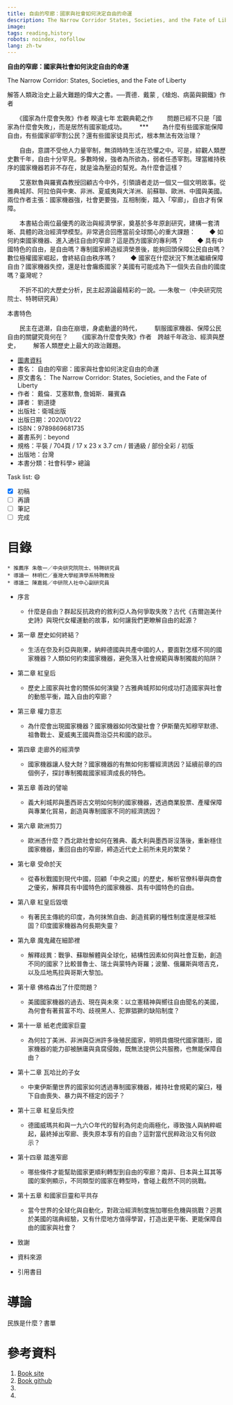 ```yaml
---
title: 自由的窄廊：國家與社會如何決定自由的命運
description: The Narrow Corridor States, Societies, and the Fate of Liberty
image: 
tags: reading,history 
robots: noindex, nofollow
lang: zh-tw
---
```


**自由的窄廊：國家與社會如何決定自由的命運**

The Narrow Corridor: States, Societies, and the Fate of Liberty

解答人類政治史上最大難題的偉大之書。──賈德．戴蒙 ,《槍炮、病菌與鋼鐵》作者

　　《國家為什麼會失敗》作者 睽違七年 宏觀典範之作
　　問題已經不只是「國家為什麼會失敗」，而是居然有國家能成功。
　　***
　　為什麼有些國家能保障自由，有些國家卻宰割公民？還有些國家徒具形式，根本無法有效治理？

　　自由，意謂不受他人力量宰制，無須時時生活在恐懼之中。可是，綜觀人類歷史數千年，自由十分罕見。多數時候，強者為所欲為，弱者任憑宰割。理當維持秩序的國家機器若非不存在，就是淪為壓迫的幫兇。為什麼會這樣？

　　艾塞默魯與羅賓森教授回顧古今中外，引領讀者走訪一個又一個文明故事。從雅典城邦、阿拉伯與中東、非洲、夏威夷與大洋洲、前蘇聯、歐洲、中國與美國。兩位作者主張：國家機器強，社會更要強，互相制衡，踏入「窄廊」，自由才有保障。

　　本書結合兩位最優秀的政治與經濟學家，奠基於多年原創研究，建構一套清晰、具體的政治經濟學模型。非常適合回應當前全球關心的重大課題：
　　◆ 如何約束國家機器、進入通往自由的窄廊？這是西方國家的專利嗎？
　　◆ 具有中國特色的自由，是自由嗎？專制國家締造經濟榮景後，能夠回頭保障公民自由嗎？數位極權國家崛起，會終結自由秩序嗎？
　　◆ 國家在什麼狀況下無法繼續保障自由？國家機器失控，還是社會癱瘓國家？美國有可能成為下一個失去自由的國度嗎？臺灣呢？

　　不折不扣的大歷史分析，民主起源論最精彩的一說。──朱敬一（中央研究院院士、特聘研究員）

本書特色

　　民主在退潮，自由在崩壞，身處動盪的時代，
　　馴服國家機器、保障公民自由的關鍵究竟何在？
　　《國家為什麼會失敗》作者　跨越千年政治、經濟與歷史，
　　解答人類歷史上最大的政治難題。
<!--more-->


* [圖書資料](https://www.books.com.tw/products/0010846675)
* 書名： 自由的窄廊：國家與社會如何決定自由的命運
* 原文書名： The Narrow Corridor: States, Societies, and the Fate of Liberty
* 作者： 戴倫．艾塞默魯, 詹姆斯．羅賓森 
* 譯者： 劉道捷
* 出版社：衛城出版  
* 出版日期：2020/01/22
* ISBN：9789869681735
* 叢書系列：beyond
* 規格：平裝 / 704頁 / 17 x 23 x 3.7 cm / 普通級 / 部份全彩 / 初版
* 出版地：台灣
* 本書分類：社會科學> 總論
 


Task list: :smile:

- [x] 初稿
- [ ] 再讀
- [ ] 筆記
- [ ] 完成

# 目錄

    * 推薦序 朱敬一／中央研究院院士、特聘研究員
    * 導讀一 林明仁／臺灣大學經濟學系特聘教授
    * 導讀二 陳嘉銘／中研院人社中心副研究員

* 序言
    * 什麼是自由？群起反抗政府的敘利亞人為何爭取失敗？古代《吉爾迦美什史詩》與現代女權運動的故事，如何讓我們更瞭解自由的起源？

* 第一章 歷史如何終結？
    * 生活在奈及利亞與剛果，納粹德國與共產中國的人，要面對怎樣不同的國家機器？人類如何約束國家機器，避免落入社會規範與專制獨裁的陷阱？
* 第二章 紅皇后
    * 歷史上國家與社會的關係如何演變？古雅典城邦如何成功打造國家與社會的動態平衡，踏入自由的窄廊？
* 第三章 權力意志
    * 為什麼會出現國家機器？國家機器如何改變社會？伊斯蘭先知穆罕默德、祖魯戰士、夏威夷王國與喬治亞共和國的啟示。
* 第四章 走廊外的經濟學
    * 國家機器讓人發大財？國家機器的有無如何影響經濟誘因？延續前章的四個例子，探討專制獨裁國家經濟成長的特色。
* 第五章 善政的譬喻
    * 義大利城邦與墨西哥古文明如何制約國家機器，透過商業股票、產權保障與專業化貿易，創造與專制國家不同的經濟誘因？
* 第六章 歐洲剪刀
    * 歐洲憑什麼？西北歐社會如何在雅典、義大利與墨西哥沒落後，重新穩住國家機器，重回自由的窄廊，締造近代史上前所未見的繁榮？
* 第七章 受命於天
    * 從春秋戰國到現代中國，回顧「中央之國」的歷史，解析官僚科舉與商會之優劣，解釋具有中國特色的國家機器、具有中國特色的自由。
* 第八章 紅皇后毀壞
    * 有著民主傳統的印度，為何抹煞自由、創造貧窮的種性制度還是根深柢固？印度國家機器為何長期失靈？
* 第九章 魔鬼藏在細節裡
    * 解釋歧異：戰爭、蘇聯解體與全球化，結構性因素如何與社會互動，創造不同的國家？比較普魯士、瑞士與蒙特內哥羅；波蘭、俄羅斯與塔吉克，以及瓜地馬拉與哥斯大黎加。
* 第十章 佛格森出了什麼問題？
    * 美國國家機器的過去、現在與未來：以立憲精神與嚮往自由聞名的美國，為何會有著貧富不均、歧視黑人、犯罪猖獗的缺陷制度？
* 第十一章 紙老虎國家巨靈
	* 為何拉丁美洲、非洲與亞洲許多後殖民國家，明明具備現代國家雛形，國家機器的能力卻被酬庸與貪腐侵蝕，既無法提供公共服務，也無能保障自由？
* 第十二章 瓦哈比的子女
	* 中東伊斯蘭世界的國家如何透過專制國家機器，維持社會規範的窠臼，種下自由喪失、暴力與不穩定的因子？
* 第十三章 紅皇后失控
	* 德國威瑪共和與一九六○年代的智利為何走向兩極化，導致強人與納粹崛起，最終掉出窄廊、喪失原本享有的自由？這對當代民粹政治又有何啟示？
* 第十四章 踏進窄廊
	* 哪些條件才能幫助國家更順利轉型到自由的窄廊？南非、日本與土耳其等國的案例顯示，不同類型的國家在轉型時，會碰上截然不同的挑戰。
* 第十五章 和國家巨靈和平共存
    * 當今世界的全球化與自動化，對政治經濟制度施加哪些危機與挑戰？迥異於美國的瑞典經驗，又有什麼地方值得學習，打造出更平衡、更能保障自由的國家與社會？


* 致謝
* 資料來源
* 引用書目

# 導論

民族是什麼？書單


 
# 參考資料
1. [Book site]()
2. [Book github]()
3. []()
4. []()



[google]: https://www.google.com "Search Engine"